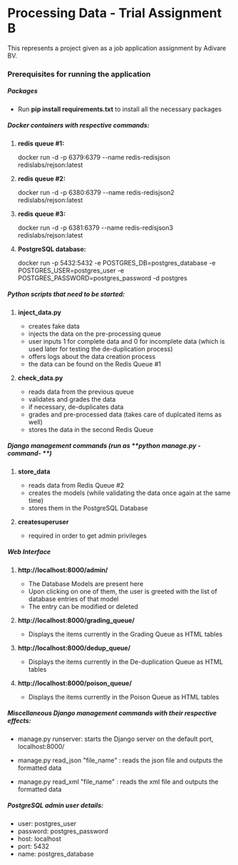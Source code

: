 # Processing Data - Trial Assignment B

This represents a project given as a job application assignment by Adivare BV.

### Prerequisites for running the application

##### Packages
- Run **pip install requirements.txt** to install all the necessary packages

##### Docker containers with respective commands:

1. **redis queue #1:** 

    docker run -d -p 6379:6379 --name redis-redisjson redislabs/rejson:latest

2. **redis queue #2:**

    docker run -d -p 6380:6379 --name redis-redisjson2 redislabs/rejson:latest

3. **redis queue #3:**

    docker run -d -p 6381:6379 --name redis-redisjson3 redislabs/rejson:latest

3. **PostgreSQL database:** 

    docker run -p 5432:5432 -e POSTGRES_DB=postgres_database -e POSTGRES_USER=postgres_user -e POSTGRES_PASSWORD=postgres_password -d postgres

##### Python scripts that need to be started:

1. **inject_data.py**
    - creates fake data
    - injects the data on the pre-processing queue
    - user inputs 1 for complete data and 0 for incomplete data (which is used later
     for testing the de-duplication process)
    - offers logs about the data creation process
    - the data can be found on the Redis Queue #1

2. **check_data.py**
    - reads data from the previous queue
    - validates and grades the data
    - if necessary, de-duplicates data
    - grades and pre-processed data (takes care of duplcated items as well)
    - stores the data in the second Redis Queue
    
##### Django management commands (run as **python manage.py -command- **)

1.  **store_data**
    - reads data from Redis Queue #2
    - creates the models (while validating the data once again at the same time)
    - stores them in the PostgreSQL Database

2. **createsuperuser**
    - required in order to get admin privileges

##### Web Interface

1. **http://localhost:8000/admin/**
    - The Database Models are present here
    - Upon clicking on one of them, the user is greeted with the list of database entries of that model
    - The entry can be modified or deleted

2. **http://localhost:8000/grading_queue/**
    - Displays the items currently in the Grading Queue as HTML tables

3. **http://localhost:8000/dedup_queue/**
    - Displays the items currently in the De-duplication Queue as HTML tables

4. **http://localhost:8000/poison_queue/**
    - Displays the items currently in the Poison Queue as HTML tables

##### Miscellaneous Django management commands with their respective effects:

* manage.py runserver: starts the Django server on the default port, localhost:8000/

* manage.py read_json "file_name" : reads the json file and outputs the formatted data 

* manage.py read_xml "file_name" : reads the xml file and outputs the formatted data 


##### PostgreSQL admin user details:
* user: postgres_user
* password: postgres_password
* host: localhost
* port: 5432
* name: postgres_database
